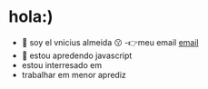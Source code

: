 # hola:)


- 👋 soy el  vnicius almeida  😗
-👉meu email  [email](vinicius.almeida.carvalho@escola.pr.gov)
- 👀 estou apredendo  javascript 
- estou interresado em
- trabalhar em menor aprediz  

<!---
derosk7/derosk7 is a ✨ special ✨ repository because its `README.md` (this file) appears on your GitHub profile.
You can click the Preview link to take a look at your changes.
--->
 
 

